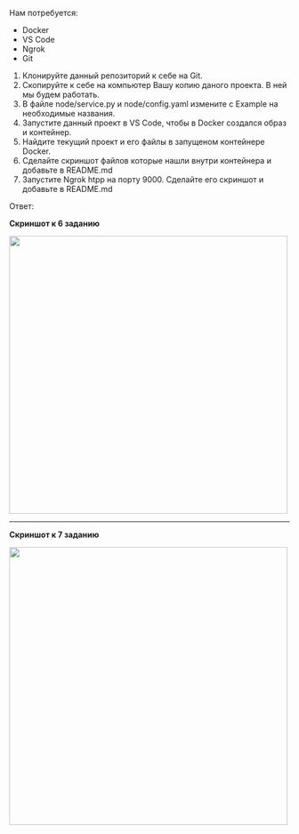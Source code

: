 Нам потребуется:
 - Docker
 - VS Code
 - Ngrok
 - Git

1. Клонируйте данный репозиторий к себе на Git.
2. Скопируйте к себе на компьютер Вашу копию даного проекта. В ней мы будем работать.
3. В файле node/service.py и node/config.yaml измените с Example на необходимые названия.
4. Запустите данный проект в VS Code, чтобы в Docker создался образ и контейнер.
5. Найдите текущий проект и его файлы в запущеном контейнере Docker.
6. Сделайте скриншот файлов которые нашли внутри контейнера и добавьте в README.md
7. Запустите Ngrok htpp на порту 9000. Сделайте его скриншот и добавьте в README.md

Ответ:

**Скриншот к 6 заданию**

<img src="https://github.com/Kanroshka/uc-flow-node/assets/72911805/e714d166-6222-4603-9aa2-4f93dc17f504" width="500">

---

**Скриншот к 7 заданию**

<img src="https://github.com/Kanroshka/uc-flow-node/assets/72911805/79b1e8bb-b3ce-4bc5-a22d-ded1a7b3efe3" width="500">

